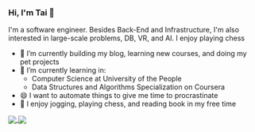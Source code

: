 ### Hi, I'm Tai 👋
 
<!--
**tailtq/tailtq** is a ✨ _special_ ✨ repository because its `README.md` (this file) appears on your GitHub profile.
-->
I'm a software engineer. Besides Back-End and Infrastructure, I'm also interested in large-scale problems, DB, VR, and AI.
I enjoy playing chess

- 🔭 I’m currently building my blog, learning new courses, and doing my pet projects
- 🌱 I’m currently learning in:
  - Computer Science at University of the People
  - Data Structures and Algorithms Specialization on Coursera
- 😄 I want to automate things to give me time to procrastinate
- :running: I enjoy jogging, playing chess, and reading book in my free time

<a href="https://github.com/anuraghazra/github-readme-stats" style="width: 400px">
  <img align="center" src="https://github-readme-stats.vercel.app/api?username=tailtq&count_private=true&show_icons=true&hide_rank=true&card_width=400" />
</a>
<a href="https://github.com/anuraghazra/github-readme-stats">
  <img align="center" src="https://github-readme-stats.vercel.app/api/top-langs/?username=tailtq&layout=compact" />
</a>
